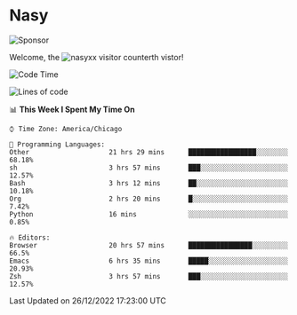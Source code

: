 # Nasy

<!--
<p align="center">
<img height="200" src="https://github-readme-stats.vercel.app/api?username=nasyxx&count_private=true&show_icons=true&theme=dracula&include_all_commits=true"/>
<img height="200" src="https://github-readme-stats.vercel.app/api/top-langs/?username=nasyxx&theme=dracula&hide=html,jupyter+notebook&count_private=true&show_icons=true"/>
</p>

  
----------------
-->

![Sponsor](https://img.shields.io/static/v1.svg?label=Sponsor&message=%E2%9D%A4&logo=GitHub&style=flat&color=pink)
 
Welcome, the ![nasyxx visitor counter](https://count.getloli.com/get/@nasyxx?theme=rule34)th vistor!
 
<!--START_SECTION:waka-->
![Code Time](http://img.shields.io/badge/Code%20Time-2%2C978%20hrs%2054%20mins-blue)

![Lines of code](https://img.shields.io/badge/From%20Hello%20World%20I%27ve%20Written-5%20Million%20lines%20of%20code-blue)

📊 **This Week I Spent My Time On** 

```text
⌚︎ Time Zone: America/Chicago

💬 Programming Languages: 
Other                    21 hrs 29 mins      █████████████████░░░░░░░░   68.18% 
sh                       3 hrs 57 mins       ███░░░░░░░░░░░░░░░░░░░░░░   12.57% 
Bash                     3 hrs 12 mins       ██░░░░░░░░░░░░░░░░░░░░░░░   10.18% 
Org                      2 hrs 20 mins       █░░░░░░░░░░░░░░░░░░░░░░░░   7.42% 
Python                   16 mins             ░░░░░░░░░░░░░░░░░░░░░░░░░   0.85%

🔥 Editors: 
Browser                  20 hrs 57 mins      ████████████████░░░░░░░░░   66.5% 
Emacs                    6 hrs 35 mins       █████░░░░░░░░░░░░░░░░░░░░   20.93% 
Zsh                      3 hrs 57 mins       ███░░░░░░░░░░░░░░░░░░░░░░   12.57%

```


 Last Updated on 26/12/2022 17:23:00 UTC
<!--END_SECTION:waka-->

<!-- ![visitors](https://visitor-badge.laobi.icu/badge?page_id=nasyxx.nasyxx) -->
